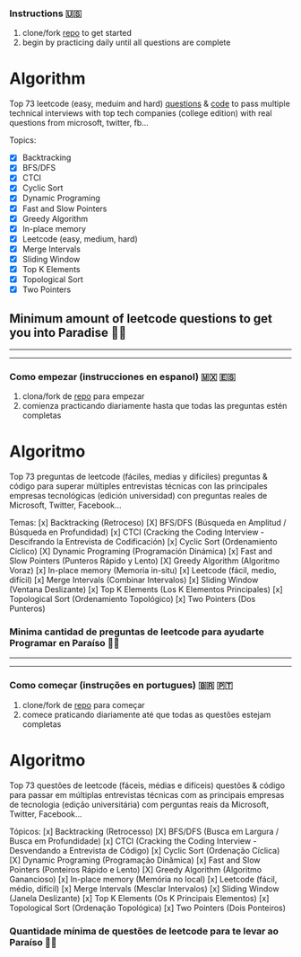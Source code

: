 ### Instructions 🇺🇸
1. clone/fork [repo](https://github.com/coderzparadise/Algorithm.git) to get started
2. begin by practicing daily until all questions are complete

# Algorithm
Top 73 leetcode (easy, meduim and hard) [questions](https://github.com/coderzparadise/Algorithm/blob/main/ALL_QUESTIONS) & [code](https://github.com/coderzparadise/Algorithm/tree/main/Leetcode/code) to pass multiple technical interviews with top tech companies (college edition) with real questions from microsoft, twitter, fb...

Topics:
- [x] Backtracking
- [X] BFS/DFS
- [x] CTCI
- [x] Cyclic Sort
- [X] Dynamic Programing
- [x] Fast and Slow Pointers
- [X] Greedy Algorithm
- [x] In-place memory
- [x] Leetcode (easy, medium, hard)
- [x] Merge Intervals
- [x] Sliding Window
- [x] Top K Elements
- [x] Topological Sort
- [x] Two Pointers

## Minimum amount of leetcode questions to get you into Paradise 🌴🍹

---
---

### Como empezar (instrucciones en espanol) 🇲🇽 🇪🇸
1. clona/fork de [repo](https://github.com/coderzparadise/Algorithm.git) para empezar
2. comienza practicando diariamente hasta que todas las preguntas estén completas
    
# Algoritmo
Top 73 preguntas de leetcode (fáciles, medias y difíciles) preguntas & código para superar múltiples entrevistas técnicas con las principales empresas tecnológicas (edición universidad) con preguntas reales de Microsoft, Twitter, Facebook...

Temas:
    [x] Backtracking (Retroceso)
    [X] BFS/DFS (Búsqueda en Amplitud / Búsqueda en Profundidad)
    [x] CTCI (Cracking the Coding Interview - Descifrando la Entrevista de Codificación)
    [x] Cyclic Sort (Ordenamiento Cíclico)
    [X] Dynamic Programing (Programación Dinámica)
    [x] Fast and Slow Pointers (Punteros Rápido y Lento)
    [X] Greedy Algorithm (Algoritmo Voraz)
    [x] In-place memory (Memoria in-situ)
    [x] Leetcode (fácil, medio, difícil)
    [x] Merge Intervals (Combinar Intervalos)
    [x] Sliding Window (Ventana Deslizante)
    [x] Top K Elements (Los K Elementos Principales)
    [x] Topological Sort (Ordenamiento Topológico)
    [x] Two Pointers (Dos Punteros)

### Minima cantidad de preguntas de leetcode para ayudarte Programar en Paraíso 🌴🍹

---
---

### Como começar (instruções en portugues) 🇧🇷 🇵🇹
1. clone/fork de [repo](https://github.com/coderzparadise/Algorithm.git) para começar
2. comece praticando diariamente até que todas as questões estejam completas

# Algoritmo
Top 73 questões de leetcode (fáceis, médias e difíceis) questões & código para passar em múltiplas entrevistas técnicas com as principais empresas de tecnologia (edição universitária) com perguntas reais da Microsoft, Twitter, Facebook...

Tópicos:
    [x] Backtracking (Retrocesso)
    [X] BFS/DFS (Busca em Largura / Busca em Profundidade)
    [x] CTCI (Cracking the Coding Interview - Desvendando a Entrevista de Código)
    [x] Cyclic Sort (Ordenação Cíclica)
    [X] Dynamic Programing (Programação Dinâmica)
    [x] Fast and Slow Pointers (Ponteiros Rápido e Lento)
    [X] Greedy Algorithm (Algoritmo Ganancioso)
    [x] In-place memory (Memória no local)
    [x] Leetcode (fácil, médio, difícil)
    [x] Merge Intervals (Mesclar Intervalos)
    [x] Sliding Window (Janela Deslizante)
    [x] Top K Elements (Os K Principais Elementos)
    [x] Topological Sort (Ordenação Topológica)
    [x] Two Pointers (Dois Ponteiros)

### Quantidade mínima de questões de leetcode para te levar ao Paraíso 🌴🍹
